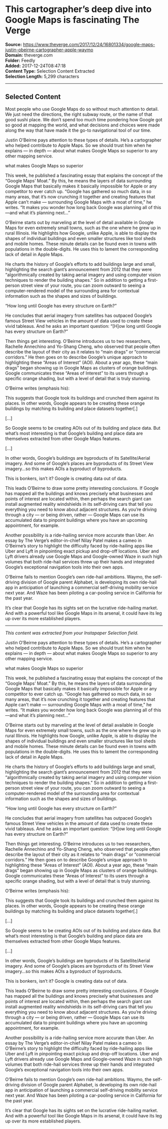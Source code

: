 # This cartographer’s deep dive into Google Maps is fascinating The Verge

**Source:** https://www.theverge.com/2017/12/24/16801334/google-maps-justin-obeirne-cartographer-apple-waymo  
**Domain:** theverge.com  
**Folder:** Feedly  
**Added:** 2017-12-24T08:47:18  
**Content Type:** Selection Content Extracted  
**Selection Length:** 5,299 characters  


---

## Selected Content

Most people who use Google Maps do so without much attention to detail. We just need the directions, the right subway route, or the name of that good sushi place. We don’t spend too much time pondering how Google got so good at mapping the world, and what decisions and choices were made along the way that have made it the go-to navigational tool of our time.

Justin O’Beirne pays attention to these types of details. He’s a cartographer who helped contribute to Apple Maps. So we should trust him when he explains — in depth — about what makes Google Maps so superior to any other mapping service.

what makes Google Maps so superior

This week, he published a fascinating essay that explains the concept of the “Google Maps’ Moat.” By this, he means the layers of data surrounding Google Maps that basically makes it basically impossible for Apple or any competitor to ever catch up. “Google has gathered so much data, in so many areas, that it’s now crunching it together and creating features that Apple can’t make — surrounding Google Maps with a moat of time,” he writes. “It makes you wonder how long back Google was planning all of this—and what it’s planning next...”

O’Beirne starts out by marveling at the level of detail available in Google Maps for even extremely small towns, such as the one where he grew up in rural Illinois. He highlights how Google, unlike Apple, is able to display the shapes of individual buildings and even smaller structures like tool sheds and mobile homes. These minute details can be found even in towns with populations in the double-digits. He uses this to lament the corresponding lack of detail in Apple Maps.

He charts the history of Google’s efforts to add buildings large and small, highlighting the search giant’s announcement from 2012 that they were “algorithmically created by taking aerial imagery and using computer vision techniques to render the building shapes.” So in addition to getting a first-person street view of your route, you can zoom outward to seeing a computer-rendered model of the surrounding area for contextual information such as the shapes and sizes of buildings.

“How long until Google has every structure on Earth?”

He concludes that aerial imagery from satellites has outpaced Google’s famous Street View vehicles in the amount of data used to create these vivid tableaus. And he asks an important question: “[H]ow long until Google has every structure on Earth?”

Then things get interesting. O’Beirne introduces us to two researchers, Rachelle Annechino and Yo-Shang Cheng, who observed that people often describe the layout of their city as it relates to “main drags” or “commercial corridors.” He then goes on to describe Google’s unique approach to highlighting these “Areas of Interest” (AOI). About a year ago, these “main drags” began showing up in Google Maps as clusters of orange buildings. Google communicates these “Areas of Interest” to its users through a specific orange shading, but with a level of detail that is truly stunning.

O’Beirne writes (emphasis his):

This suggests that Google took its buildings and crunched them against its places. In other words, Google appears to be creating these orange buildings by matching its building and place datasets together[.]

[...]

So Google seems to be creating AOIs out of its building and place data. But what’s most interesting is that Google’s building and place data are themselves extracted from other Google Maps features.

[...]

In other words, Google’s buildings are byproducts of its Satellite/Aerial imagery. And some of Google’s places are byproducts of its Street View imagery...so this makes AOIs a byproduct of byproducts.

This is bonkers, isn’t it? Google is creating data out of data.

This leads O’Beirne to draw some pretty interesting conclusions. If Google has mapped all the buildings and knows precisely what businesses and points of interest are located within, then perhaps the search giant can install augmented reality windshields in its self-driving cars that tell you everything you need to know about adjacent structures. As you’re driving through a city — or being driven, rather — Google Maps can use its accumulated data to pinpoint buildings where you have an upcoming appointment, for example.

Another possibility is a ride-hailing service more accurate than Uber. An essay by The Verge’s editor-in-chief Nilay Patel makes a cameo in O’Beirne’s story to highlight the difficulty faced by ride-hailing apps like Uber and Lyft in pinpointing exact pickup and drop-off locations. Uber and Lyft drivers already use Google Maps and Google-owned Waze in such high volumes that both ride-hail services threw up their hands and integrated Google’s exceptional navigation tools into their own apps.

O’Beirne fails to mention Google’s own ride-hail ambitions. Waymo, the self-driving division of Google parent Alphabet, is developing its own ride-hail app in anticipation of launching a commercial self-driving mobility service next year. And Waze has been piloting a car-pooling service in California for the past year.

It’s clear that Google has its sights set on the lucrative ride-hailing market. And with a powerful tool like Google Maps in its arsenal, it could have its leg up over its more established players.

---

*This content was extracted from your Instapaper Selection field.*

Justin O’Beirne pays attention to these types of details. He’s a cartographer who helped contribute to Apple Maps. So we should trust him when he explains — in depth — about what makes Google Maps so superior to any other mapping service.

what makes Google Maps so superior

This week, he published a fascinating essay that explains the concept of the “Google Maps’ Moat.” By this, he means the layers of data surrounding Google Maps that basically makes it basically impossible for Apple or any competitor to ever catch up. “Google has gathered so much data, in so many areas, that it’s now crunching it together and creating features that Apple can’t make — surrounding Google Maps with a moat of time,” he writes. “It makes you wonder how long back Google was planning all of this—and what it’s planning next...”

O’Beirne starts out by marveling at the level of detail available in Google Maps for even extremely small towns, such as the one where he grew up in rural Illinois. He highlights how Google, unlike Apple, is able to display the shapes of individual buildings and even smaller structures like tool sheds and mobile homes. These minute details can be found even in towns with populations in the double-digits. He uses this to lament the corresponding lack of detail in Apple Maps.

He charts the history of Google’s efforts to add buildings large and small, highlighting the search giant’s announcement from 2012 that they were “algorithmically created by taking aerial imagery and using computer vision techniques to render the building shapes.” So in addition to getting a first-person street view of your route, you can zoom outward to seeing a computer-rendered model of the surrounding area for contextual information such as the shapes and sizes of buildings.

“How long until Google has every structure on Earth?”

He concludes that aerial imagery from satellites has outpaced Google’s famous Street View vehicles in the amount of data used to create these vivid tableaus. And he asks an important question: “[H]ow long until Google has every structure on Earth?”

Then things get interesting. O’Beirne introduces us to two researchers, Rachelle Annechino and Yo-Shang Cheng, who observed that people often describe the layout of their city as it relates to “main drags” or “commercial corridors.” He then goes on to describe Google’s unique approach to highlighting these “Areas of Interest” (AOI). About a year ago, these “main drags” began showing up in Google Maps as clusters of orange buildings. Google communicates these “Areas of Interest” to its users through a specific orange shading, but with a level of detail that is truly stunning.

O’Beirne writes (emphasis his):

This suggests that Google took its buildings and crunched them against its places. In other words, Google appears to be creating these orange buildings by matching its building and place datasets together[.]

[...]

So Google seems to be creating AOIs out of its building and place data. But what’s most interesting is that Google’s building and place data are themselves extracted from other Google Maps features.

[...]

In other words, Google’s buildings are byproducts of its Satellite/Aerial imagery. And some of Google’s places are byproducts of its Street View imagery...so this makes AOIs a byproduct of byproducts.

This is bonkers, isn’t it? Google is creating data out of data.

This leads O’Beirne to draw some pretty interesting conclusions. If Google has mapped all the buildings and knows precisely what businesses and points of interest are located within, then perhaps the search giant can install augmented reality windshields in its self-driving cars that tell you everything you need to know about adjacent structures. As you’re driving through a city — or being driven, rather — Google Maps can use its accumulated data to pinpoint buildings where you have an upcoming appointment, for example.

Another possibility is a ride-hailing service more accurate than Uber. An essay by The Verge’s editor-in-chief Nilay Patel makes a cameo in O’Beirne’s story to highlight the difficulty faced by ride-hailing apps like Uber and Lyft in pinpointing exact pickup and drop-off locations. Uber and Lyft drivers already use Google Maps and Google-owned Waze in such high volumes that both ride-hail services threw up their hands and integrated Google’s exceptional navigation tools into their own apps.

O’Beirne fails to mention Google’s own ride-hail ambitions. Waymo, the self-driving division of Google parent Alphabet, is developing its own ride-hail app in anticipation of launching a commercial self-driving mobility service next year. And Waze has been piloting a car-pooling service in California for the past year.

It’s clear that Google has its sights set on the lucrative ride-hailing market. And with a powerful tool like Google Maps in its arsenal, it could have its leg up over its more established players.
